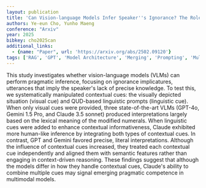 ```yaml
---
layout: publication
title: 'Can Vision-language Models Infer Speaker''s Ignorance? The Role Of Visual And Linguistic Cues'
authors: Ye-eun Cho, Yunho Maeng
conference: "Arxiv"
year: 2025
bibkey: cho2025can
additional_links:
  - {name: "Paper", url: 'https://arxiv.org/abs/2502.09120'}
tags: ['RAG', 'GPT', 'Model Architecture', 'Merging', 'Prompting', 'Multimodal Models']
---
```

This study investigates whether vision-language models (VLMs) can perform pragmatic inference, focusing on ignorance implicatures, utterances that imply the speaker's lack of precise knowledge. To test this, we systematically manipulated contextual cues: the visually depicted situation (visual cue) and QUD-based linguistic prompts (linguistic cue). When only visual cues were provided, three state-of-the-art VLMs (GPT-4o, Gemini 1.5 Pro, and Claude 3.5 sonnet) produced interpretations largely based on the lexical meaning of the modified numerals. When linguistic cues were added to enhance contextual informativeness, Claude exhibited more human-like inference by integrating both types of contextual cues. In contrast, GPT and Gemini favored precise, literal interpretations. Although the influence of contextual cues increased, they treated each contextual cue independently and aligned them with semantic features rather than engaging in context-driven reasoning. These findings suggest that although the models differ in how they handle contextual cues, Claude's ability to combine multiple cues may signal emerging pragmatic competence in multimodal models.
